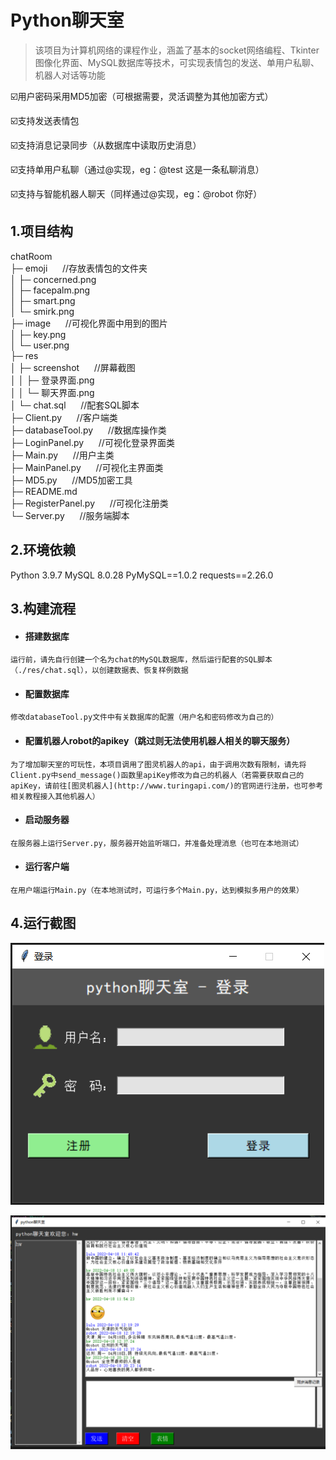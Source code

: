 # Python聊天室

> 该项目为计算机网络的课程作业，涵盖了基本的socket网络编程、Tkinter图像化界面、MySQL数据库等技术，可实现表情包的发送、单用户私聊、机器人对话等功能

☑️用户密码采用MD5加密（可根据需要，灵活调整为其他加密方式）

☑️支持发送表情包

☑️支持消息记录同步（从数据库中读取历史消息）

☑️支持单用户私聊（通过@实现，eg：@test 这是一条私聊消息）

☑️支持与智能机器人聊天（同样通过@实现，eg：@robot 你好）



## 1.项目结构

chatRoom             
├─ emoji &nbsp;&nbsp;&nbsp;&nbsp;&nbsp;//存放表情包的文件夹  
│  ├─ concerned.png  
│  ├─ facepalm.png   
│  ├─ smart.png      
│  └─ smirk.png      
├─ image &nbsp;&nbsp;&nbsp;&nbsp;&nbsp;//可视化界面中用到的图片  
│  ├─ key.png        
│  └─ user.png       
├─ res               
│  ├─ screenshot &nbsp;&nbsp;&nbsp;&nbsp;&nbsp;//屏幕截图  
│  │  ├─ 登录界面.png    
│  │  └─ 聊天界面.png    
│  └─ chat.sql &nbsp;&nbsp;&nbsp;&nbsp;&nbsp;//配套SQL脚本  
├─ Client.py &nbsp;&nbsp;&nbsp;&nbsp;&nbsp;//客户端类  
├─ databaseTool.py &nbsp;&nbsp;&nbsp;&nbsp;&nbsp;//数据库操作类  
├─ LoginPanel.py &nbsp;&nbsp;&nbsp;&nbsp;&nbsp;//可视化登录界面类  
├─ Main.py &nbsp;&nbsp;&nbsp;&nbsp;&nbsp;//用户主类  
├─ MainPanel.py &nbsp;&nbsp;&nbsp;&nbsp;&nbsp;//可视化主界面类  
├─ MD5.py &nbsp;&nbsp;&nbsp;&nbsp;&nbsp;//MD5加密工具  
├─ README.md  
├─ RegisterPanel.py &nbsp;&nbsp;&nbsp;&nbsp;&nbsp;//可视化注册类  
└─ Server.py &nbsp;&nbsp;&nbsp;&nbsp;&nbsp;//服务端脚本   



## 2.环境依赖

Python 3.9.7
MySQL 8.0.28
PyMySQL==1.0.2
requests==2.26.0



## 3.构建流程

- #### 搭建数据库

```
运行前，请先自行创建一个名为chat的MySQL数据库，然后运行配套的SQL脚本（./res/chat.sql），以创建数据表、恢复样例数据
```

- #### 配置数据库


```
修改databaseTool.py文件中有关数据库的配置（用户名和密码修改为自己的）
```

- #### 配置机器人robot的apikey（跳过则无法使用机器人相关的聊天服务）

```
为了增加聊天室的可玩性，本项目调用了图灵机器人的api，由于调用次数有限制，请先将Client.py中send_message()函数里apiKey修改为自己的机器人（若需要获取自己的apiKey，请前往[图灵机器人](http://www.turingapi.com/)的官网进行注册，也可参考相关教程接入其他机器人）
```

- #### 启动服务器

```
在服务器上运行Server.py，服务器开始监听端口，并准备处理消息（也可在本地测试）
```

- #### 运行客户端

```
在用户端运行Main.py（在本地测试时，可运行多个Main.py，达到模拟多用户的效果）
```



## 4.运行截图

![](https://github.com/QuantumHW/chatRoom/blob/master/res/screenshot/%E7%99%BB%E5%BD%95%E7%95%8C%E9%9D%A2.png)

![](https://github.com/QuantumHW/chatRoom/blob/master/res/screenshot/%E8%81%8A%E5%A4%A9%E7%95%8C%E9%9D%A2.png)

